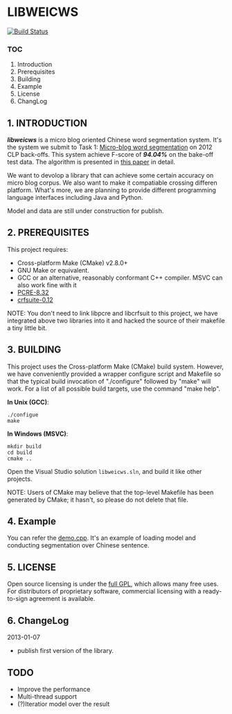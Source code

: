 # LIBWEICWS

[![Build Status](https://travis-ci.org/Oneplus/libweicws.png?branch=master)](https://travis-ci.org/Oneplus/libweicws)

### TOC

 1. Introduction
 2. Prerequisites
 3. Building
 4. Example
 5. License
 6. ChangLog

## 1. INTRODUCTION

 ***libweicws*** is a micro blog oriented Chinese word segmentation system. It's
 the system we submit to Task 1: 
 [Micro-blog word segmentation](http://www.cipsc.org.cn/clp2012/task1.html)
 on 2012 CLP back-offs. This system achieve F-score of ***94.04%*** on the bake-off
 test data. The algorithm is presented in 
 [this paper](http://ir.hit.edu.cn/~yjliu/publication/clp2012.pdf)
 in detail.
 
 We want to devolop a library that can achieve some certain accuracy on micro
 blog corpus. We also want to make it compatiable crossing differen platform. 
 What's more, we are planning to provide different programming language
 interfaces including Java and Python.
 
 Model and data are still under construction for publish.
 
## 2. PREREQUISITES

 This project requires:
  * Cross-platform Make (CMake) v2.8.0+
  * GNU Make or equivalent.
  * GCC or an alternative, reasonably conformant C++ compiler. MSVC can also work fine with it
  * [PCRE-8.32](http://www.pcre.org/)
  * [crfsuite-0.12](http://www.chokkan.org/software/crfsuite/)

NOTE: You don't need to link libpcre and libcrfsuit to this project, we have
integrated above two libraries into it and hacked the source of their makefile
a tiny little bit.

## 3. BUILDING
 
 This project uses the Cross-platform Make (CMake) build system. However, we
 have conveniently provided a wrapper configure script and Makefile so that
 the typical build invocation of "./configure" followed by "make" will work.
 For a list of all possible build targets, use the command "make help".

 __In Unix (GCC)__:
 ```
 ./configue
 make
 ```

 __In Windows (MSVC)__:
 ```
 mkdir build
 cd build
 cmake ..
 ```
 Open the Visual Studio solution `libweicws.sln`, and build it like other projects.

 NOTE: Users of CMake may believe that the top-level Makefile has been
 generated by CMake; it hasn't, so please do not delete that file.

## 4. Example

 You can refer the [demo.cpp](https://github.com/Oneplus/libweicws/blob/master/test/demo.cpp).
 It's an example of loading model and conducting segmentation over Chinese sentence.

## 5. LICENSE

 Open source licensing is under the [full GPL](http://www.gnu.org/licenses/lgpl.txt), which allows many free uses.
 For distributors of proprietary software, commercial licensing with a ready-to-sign
 agreement is available.
 
## 6. ChangeLog

 2013-01-07
 
  * publish first version of the library. 

## TODO

 * Improve the performance
 * Multi-thread support
 * (?)Iteratior model over the result

